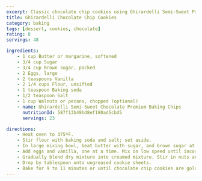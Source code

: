 ```yaml
---
excerpt: Classic chocolate chip cookies using Ghirardelli Semi-Sweet Premium Baking Chips
title: Ghirardelli Chocolate Chip Cookies
category: baking
tags: [dessert, cookies, chocolate]
rating: 8
servings: 48

ingredients:
    - 1 cup Butter or margarine, softened
    - 3/4 cup Sugar
    - 3/4 cup Brown sugar, packed
    - 2 Eggs, large
    - 2 teaspoons Vanilla
    - 2 1/4 cups Flour, unsifted
    - 1 teaspoon Baking soda
    - 1/2 teaspoon Salt
    - 1 cup Walnuts or pecans, chopped (optional)
    - name: Ghirardelli Semi-Sweet Chocolate Premium Baking Chips
      nutritionId: 587f13b49bd8ef180ad5cbd5
      servings: 23

directions:
    - Heat oven to 375ºF.
    - Stir flour with baking soda and salt; set aside.
    - In large mixing bowl, beat butter with sugar, and brown sugar at medium speed until creamy and lightened in color.
    - Add eggs and vanilla, one at a time. Mix on low speed until incorporated.
    - Gradually blend dry mixture into creamed mixture. Stir in nuts and chocolate chips.
    - Drop by tablespoon onto ungreased cookie sheets.
    - Bake for 9 to 11 minutes or until chocolate chip cookies are golden brown.
---
```

